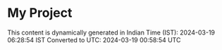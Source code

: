# My Project

This content is dynamically generated in Indian Time (IST): 2024-03-19 06:28:54 IST
Converted to UTC: 2024-03-19 00:58:54 UTC
